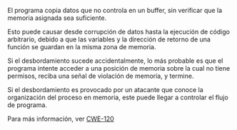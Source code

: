 El programa copia datos que no controla en un buffer, sin verificar que la memoria asignada sea suficiente.

Esto puede causar desde corrupción de datos hasta la ejecución de código arbitrario, debido a que las variables y la dirección de retorno de una función se guardan en la misma zona de memoria.

Si el desbordamiento sucede accidentalmente, lo más probable es que el programa intente acceder a una posición de memoria sobre la cual no tiene permisos, reciba una señal de violación de memoria, y termine.

Si el desbordamiento es provocado por un atacante que conoce la organización del proceso en memoria, este puede llegar a controlar el flujo de programa.

Para más información, ver [CWE-120](https://cwe.mitre.org/data/definitions/120.html)
